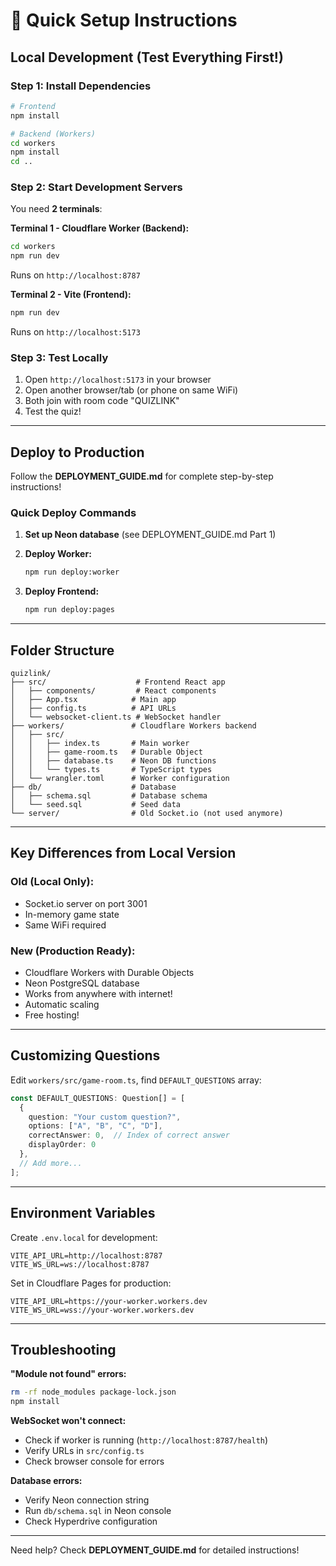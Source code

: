 # 🎯 Quick Setup Instructions

## Local Development (Test Everything First!)

### Step 1: Install Dependencies

```bash
# Frontend
npm install

# Backend (Workers)
cd workers
npm install
cd ..
```

### Step 2: Start Development Servers

You need **2 terminals**:

**Terminal 1 - Cloudflare Worker (Backend):**
```bash
cd workers
npm run dev
```
Runs on `http://localhost:8787`

**Terminal 2 - Vite (Frontend):**
```bash
npm run dev
```
Runs on `http://localhost:5173`

### Step 3: Test Locally

1. Open `http://localhost:5173` in your browser
2. Open another browser/tab (or phone on same WiFi)
3. Both join with room code "QUIZLINK"
4. Test the quiz!

---

## Deploy to Production

Follow the **DEPLOYMENT_GUIDE.md** for complete step-by-step instructions!

### Quick Deploy Commands

1. **Set up Neon database** (see DEPLOYMENT_GUIDE.md Part 1)

2. **Deploy Worker:**
   ```bash
   npm run deploy:worker
   ```

3. **Deploy Frontend:**
   ```bash
   npm run deploy:pages
   ```

---

## Folder Structure

```
quizlink/
├── src/                    # Frontend React app
│   ├── components/         # React components
│   ├── App.tsx            # Main app
│   ├── config.ts          # API URLs
│   └── websocket-client.ts # WebSocket handler
├── workers/               # Cloudflare Workers backend
│   ├── src/
│   │   ├── index.ts       # Main worker
│   │   ├── game-room.ts   # Durable Object
│   │   ├── database.ts    # Neon DB functions
│   │   └── types.ts       # TypeScript types
│   └── wrangler.toml      # Worker configuration
├── db/                    # Database
│   ├── schema.sql         # Database schema
│   └── seed.sql           # Seed data
└── server/                # Old Socket.io (not used anymore)
```

---

## Key Differences from Local Version

### Old (Local Only):
- Socket.io server on port 3001
- In-memory game state
- Same WiFi required

### New (Production Ready):
- Cloudflare Workers with Durable Objects
- Neon PostgreSQL database
- Works from anywhere with internet!
- Automatic scaling
- Free hosting!

---

## Customizing Questions

Edit `workers/src/game-room.ts`, find `DEFAULT_QUESTIONS` array:

```typescript
const DEFAULT_QUESTIONS: Question[] = [
  {
    question: "Your custom question?",
    options: ["A", "B", "C", "D"],
    correctAnswer: 0,  // Index of correct answer
    displayOrder: 0
  },
  // Add more...
];
```

---

## Environment Variables

Create `.env.local` for development:
```env
VITE_API_URL=http://localhost:8787
VITE_WS_URL=ws://localhost:8787
```

Set in Cloudflare Pages for production:
```env
VITE_API_URL=https://your-worker.workers.dev
VITE_WS_URL=wss://your-worker.workers.dev
```

---

## Troubleshooting

**"Module not found" errors:**
```bash
rm -rf node_modules package-lock.json
npm install
```

**WebSocket won't connect:**
- Check if worker is running (`http://localhost:8787/health`)
- Verify URLs in `src/config.ts`
- Check browser console for errors

**Database errors:**
- Verify Neon connection string
- Run `db/schema.sql` in Neon console
- Check Hyperdrive configuration

---

Need help? Check **DEPLOYMENT_GUIDE.md** for detailed instructions!

